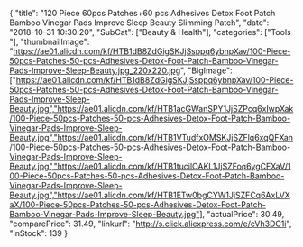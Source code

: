 {
	"title": "120 Piece 60pcs Patches+60 pcs Adhesives Detox Foot Patch Bamboo Vinegar Pads Improve Sleep Beauty Slimming Patch",
	"date": "2018-10-31 10:30:20",
	"SubCat": ["Beauty & Health"],
	"categories": ["Tools "],
	"thumbnailImage": "https://ae01.alicdn.com/kf/HTB1dB8ZdGigSKJjSsppq6ybnpXav/100-Piece-50pcs-Patches-50-pcs-Adhesives-Detox-Foot-Patch-Bamboo-Vinegar-Pads-Improve-Sleep-Beauty.jpg_220x220.jpg",
	"BigImage": ["https://ae01.alicdn.com/kf/HTB1dB8ZdGigSKJjSsppq6ybnpXav/100-Piece-50pcs-Patches-50-pcs-Adhesives-Detox-Foot-Patch-Bamboo-Vinegar-Pads-Improve-Sleep-Beauty.jpg","https://ae01.alicdn.com/kf/HTB1acGWanSPY1JjSZPcq6xIwpXak/100-Piece-50pcs-Patches-50-pcs-Adhesives-Detox-Foot-Patch-Bamboo-Vinegar-Pads-Improve-Sleep-Beauty.jpg","https://ae01.alicdn.com/kf/HTB1VTudfxOMSKJjSZFlq6xqQFXan/100-Piece-50pcs-Patches-50-pcs-Adhesives-Detox-Foot-Patch-Bamboo-Vinegar-Pads-Improve-Sleep-Beauty.jpg","https://ae01.alicdn.com/kf/HTB1tucilOAKL1JjSZFoq6ygCFXaV/100-Piece-50pcs-Patches-50-pcs-Adhesives-Detox-Foot-Patch-Bamboo-Vinegar-Pads-Improve-Sleep-Beauty.jpg","https://ae01.alicdn.com/kf/HTB1ETw0bgCYW1JjSZFCq6AxLVXaX/100-Piece-50pcs-Patches-50-pcs-Adhesives-Detox-Foot-Patch-Bamboo-Vinegar-Pads-Improve-Sleep-Beauty.jpg"],
	"actualPrice": 30.49,
	"comparePrice": 31.49,
	"linkurl": "http://s.click.aliexpress.com/e/cVh3DC1i",
	"inStock": 139
}
